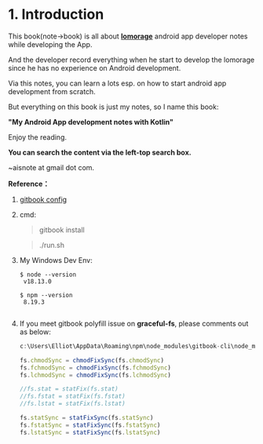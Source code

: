 # 1. Introduction

This book(note->book) is all about **[lomorage](https://lomorage.com)** android app developer notes while developing the App.

And the developer record everything when he start to develop the lomorage since he has no experience on Android development.

Via this notes, you can learn a lots esp. on how to start android app development from scratch.

But everything on this book is just my notes, so I name this book:

 **"My Android App development notes with Kotlin"**

Enjoy the reading.

**You can search the content via the left-top search box.**

~aisnote at gmail dot com.


**Reference：**
1. [gitbook config](https://www.mapull.com/gitbook/comscore/others/book.html)
2. cmd:
   > gitbook install

   > ./run.sh

3. My Windows Dev Env:
   
   ```Shell
   $ node --version
    v18.13.0

   $ npm --version
    8.19.3


   ```

4. If you meet gitbook polyfill issue on **graceful-fs**, please comments out as below:

    ```Javascript
    c:\Users\Elliot\AppData\Roaming\npm\node_modules\gitbook-cli\node_modules\npm\node_modules\graceful-fs\polyfills.js

    fs.chmodSync = chmodFixSync(fs.chmodSync)
    fs.fchmodSync = chmodFixSync(fs.fchmodSync)
    fs.lchmodSync = chmodFixSync(fs.lchmodSync)

    //fs.stat = statFix(fs.stat)
    //fs.fstat = statFix(fs.fstat)
    //fs.lstat = statFix(fs.lstat)

    fs.statSync = statFixSync(fs.statSync)
    fs.fstatSync = statFixSync(fs.fstatSync)
    fs.lstatSync = statFixSync(fs.lstatSync)
    ```